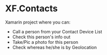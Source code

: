 # XF.Contacts

Xamarin project where you can:

- Call a person from your Contact Device List
- Check this person's info out
- Take/Pic a photo for this person
- Check whereas he/she is by Geolocation
